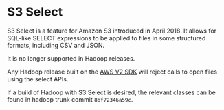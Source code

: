 <!---
  Licensed under the Apache License, Version 2.0 (the "License");
  you may not use this file except in compliance with the License.
  You may obtain a copy of the License at

   http://www.apache.org/licenses/LICENSE-2.0

  Unless required by applicable law or agreed to in writing, software
  distributed under the License is distributed on an "AS IS" BASIS,
  WITHOUT WARRANTIES OR CONDITIONS OF ANY KIND, either express or implied.
  See the License for the specific language governing permissions and
  limitations under the License. See accompanying LICENSE file.
-->

# S3 Select

S3 Select is a feature for Amazon S3 introduced in April 2018. It allows for
SQL-like SELECT expressions to be applied to files in some structured
formats, including CSV and JSON.

It is no longer supported in Hadoop releases.

Any Hadoop release built on the [AWS V2 SDK](./aws_sdk_upgrade.html)
will reject calls to open files using the select APIs.

If a build of Hadoop with S3 Select is desired, the relevant
classes can be found in hadoop trunk commit `8bf72346a59c`.